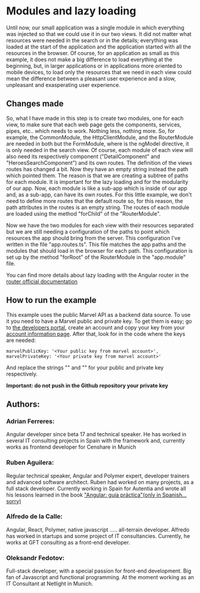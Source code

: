 # Modules and lazy loading

Until now, our small application was a single module in which everything was injected so that we could use it in our two views. It did not matter what resources were needed in the search or in the details; everything was loaded at the start of the application and the application started with all the resources in the browser. Of course, for an application as small as this example, it does not make a big difference to load everything at the beginning, but, in larger applications or in applications more oriented to mobile devices, to load only the resources that we need in each view could mean the difference between a pleasant user experience and a slow, unpleasant and exasperating user experience.

## Changes made

So, what I have made in this step is to create two modules, one for each view, to make sure that each web page gets the components, services, pipes, etc.. which needs to work. Nothing less, nothing more. So, for example, the CommonModule, the HttpClientModule, and the RouterModule are needed in both but the FormModule, where is the ngModel directive, it is only needed in the search view. Of course, each module of each view will also need its respectively component ("DetailComponent" and "HeroesSearchComponent") and its own routes. The definition of the views routes has changed a bit. Now they have an empty string instead the path which pointed them. The reason is that we are creating a subtree of paths for each module. It is important for the lazy loading and for the modularity of our app. Now, each module is like a sub-app which is inside of our app and, as a sub-app, can have its own routes. For this little example, we don't need to define more routes that the default route so, for this reason, the path attributes in the routes is an empty string. The routes of each module are loaded using the method "forChild" of the "RouterModule".

Now we have the two modules for each view with their resources separated but we are still needing a configuration of the paths to point which resources the app should bring from the server. This configuration I've written in the file "app.routes.ts". This file matches the app paths and the modules that should load in the browser for each path. This configuration is set up by the method "forRoot" of the RouterModule in the "app.module" file.

You can find more details about lazy loading with the Angular router in the [router official documentation](https://angular.io/guide/router)

## How to run the example

This example uses the public Marvel API as a backend data source. To use it you need to have a Marvel public and private key. To get them is easy; go to [the developers portal](https://developer.marvel.com/), create an account and copy your key from your [account information page](https://developer.marvel.com/account). After that, look for in the code where the keys are needed:
```
marvelPublicKey: '<Your public key from marvel account>',
marvelPrivateKey: '<Your private key from marvel account>'
```
And replace the strings "<Your public key from marvel account>" and "<Your private key from marvel account>" for your public and private key respectively.

**Important: do not push in the Github repository your private key**

## Authors:

### Adrian Ferreres:
Angular developer since beta 17 and technical speaker. He has worked in several IT consulting projects in Spain with the framework and, currently works as frontend developer for Censhare in Munich

### Ruben Aguilera:
Regular technical speaker, Angular and Polymer expert, developer trainers and advanced software architect. Ruben had worked on many projects, as a full stack developer. Currently working in Spain for Autentia and wrote all his lessons learned in the book ["Angular: guía práctica"(only in Spanish... sorry)](https://leanpub.com/angular-guia-practica)

### Alfredo de la Calle:
Angular, React, Polymer, native javascript ..... all-terrain developer. Alfredo has worked in startups and some project of IT consultancies.  Currently, he works at GFT consulting as a front-end developer.

### Oleksandr Fedotov:
Full-stack developer, with a special passion for front-end development. Big fan of Javascript and functional programming. At the moment working as an IT Consultant at Netlight in Munich.
